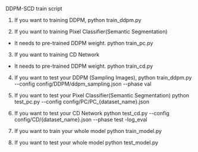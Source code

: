 DDPM-SCD train script 

1. If you want to training DDPM, 
python train_ddpm.py

2. If you want to training Pixel Classifier(Semantic Segmentation)
* It needs to pre-trained DDPM weight.
python train_pc.py 

3. If you want to training CD Network
* It needs to pre-trained DDPM weight.
python train_cd.py

4. If you want to test your DDPM (Sampling Images), 
python train_ddpm.py --config config/DDPM/ddpm_sampling.json --phase val

5. If you want to test your Pixel Classifier(Semantic Segmentation)
python test_pc.py --config config/PC/PC_{dataset_name}.json 

6. If you want to test your CD Network
python test_cd.py --config config/CD/{dataset_name}.json --phase test -log_eval

7. If you want to train your whole model
python train_model.py

8. If you want to test your whole model
python test_model.py  
